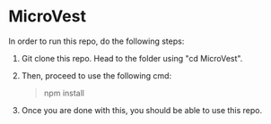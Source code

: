 # MicroVest

In order to run this repo, do the following steps:

1. Git clone this repo. Head to the folder using "cd MicroVest".
2. Then, proceed to use the following cmd:

    > npm install

3. Once you are done with this, you should be able to use this repo.
